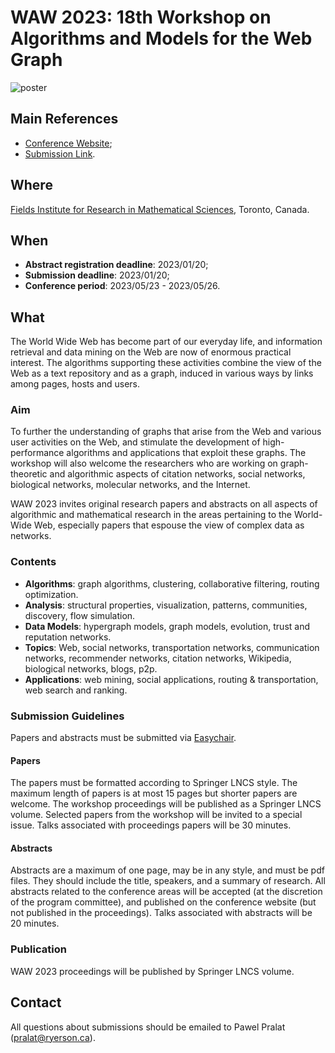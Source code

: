 # WAW 2023: 18th Workshop on Algorithms and Models for the Web Graph

![poster](https://math.ryerson.ca/waw2023/images/WAW2023-poster-small.png)

## Main References 

- [Conference Website](https://math.ryerson.ca/waw2023/);
- [Submission Link](https://easychair.org/conferences/?conf=waw2023).

## Where 

[Fields Institute for Research in Mathematical Sciences](http://www.fields.utoronto.ca), Toronto, Canada. 

## When 

- **Abstract registration deadline**: 2023/01/20; 
- **Submission deadline**: 2023/01/20; 
- **Conference period**: 2023/05/23 - 2023/05/26. 

## What 

The World Wide Web has become part of our everyday life, and information retrieval and data mining on the Web are now of enormous practical interest. The algorithms supporting these activities combine the view of the Web as a text repository and as a graph, induced in various ways by links among pages, hosts and users.

### Aim

To further the understanding of graphs that arise from the Web and various user activities on the Web, and stimulate the development of high-performance algorithms and applications that exploit these graphs. The workshop will also welcome the researchers who are working on graph-theoretic and algorithmic aspects of citation networks, social networks, biological networks, molecular networks, and the Internet.

WAW 2023 invites original research papers and abstracts on all aspects of algorithmic and mathematical research in the areas pertaining to the World-Wide Web, especially papers that espouse the view of complex data as networks.

### Contents 

- **Algorithms**: graph algorithms, clustering, collaborative filtering, routing optimization.
- **Analysis**: structural properties, visualization, patterns, communities, discovery, flow simulation.
- **Data Models**: hypergraph models, graph models, evolution, trust and reputation networks.
- **Topics**: Web, social networks, transportation networks, communication networks, recommender networks, citation networks, Wikipedia, biological networks, blogs, p2p.
- **Applications**: web mining, social applications, routing & transportation, web search and ranking.

### Submission Guidelines 

Papers and abstracts must be submitted via [Easychair](https://easychair.org/conferences/?conf=waw2023).

#### Papers

The papers must be formatted according to Springer LNCS style. The maximum length of papers is at most 15 pages but shorter papers are welcome. The workshop proceedings will be published as a Springer LNCS volume. Selected papers from the workshop will be invited to a special issue. Talks associated with proceedings papers will be 30 minutes.

#### Abstracts 

Abstracts are a maximum of one page, may be in any style, and must be pdf files. They should include the title, speakers, and a summary of research. All abstracts related to the conference areas will be accepted (at the discretion of the program committee), and published on the conference website (but not published in the proceedings). Talks associated with abstracts will be 20 minutes.

### Publication 

WAW 2023 proceedings will be published by Springer LNCS volume. 

## Contact 

All questions about submissions should be emailed to Pawel Pralat (pralat@ryerson.ca).